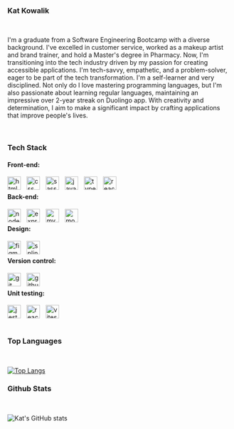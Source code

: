 ### Kat Kowalik
<p>&nbsp;</p>
I'm a graduate from a Software Engineering Bootcamp with a diverse background. I've excelled in customer service, worked as a makeup artist and brand trainer, and hold a Master's degree in Pharmacy. 
Now, I'm transitioning into the tech industry driven by my passion for creating accessible applications. I'm tech-savvy, empathetic, and a problem-solver, eager to be part of the tech transformation. I'm a self-learner and very disciplined. Not only do I love mastering programming languages, but I'm also passionate about learning regular languages, maintaining an impressive over 2-year streak on Duolingo app. With creativity and determination, I aim to make a significant impact by crafting applications that improve people's lives.
<p>&nbsp;</p>

### Tech Stack


#### Front-end:
<img align="left" alt="html icon" width="30px" style="padding-right:10px;" src="https://cdn.jsdelivr.net/gh/devicons/devicon/icons/html5/html5-original-wordmark.svg"/>
<img align="left" alt="css icon" width="30px" style="padding-right:10px;" src="https://cdn.jsdelivr.net/gh/devicons/devicon/icons/css3/css3-original-wordmark.svg"/>
<img align="left" alt="sass icon" width="30px" style="padding-right:10px;" src="https://cdn.jsdelivr.net/gh/devicons/devicon/icons/sass/sass-original.svg"/>
<img align="left" alt="javascript icon" width="30px" style="padding-right:10px;" src="https://cdn.jsdelivr.net/gh/devicons/devicon/icons/javascript/javascript-original.svg"/>
<img align="left" alt="typescript icon" width="30px" style="padding-right:10px;" src="https://cdn.jsdelivr.net/gh/devicons/devicon/icons/typescript/typescript-original.svg"/>
<img align="left" alt="react icon" width="30px" style="padding-right:10px;" src="https://cdn.jsdelivr.net/gh/devicons/devicon/icons/react/react-original.svg"/>
<p>&nbsp;</p>

#### Back-end:
<img align="left" alt="node icon" width="30px" style="padding-right:10px;" src="https://cdn.jsdelivr.net/gh/devicons/devicon/icons/nodejs/nodejs-original.svg"/>
<img align="left" alt="express icon" width="30px" style="padding-right:10px;" src="https://cdn.jsdelivr.net/gh/devicons/devicon/icons/express/express-original.svg"/>
<img align="left" alt="mysql icon" width="30px" style="padding-right:10px;" src="https://cdn.jsdelivr.net/gh/devicons/devicon/icons/mysql/mysql-original-wordmark.svg"/>
<img align="left" alt="mongoDB icon" width="30px" style="padding-right:10px;" src="https://cdn.jsdelivr.net/gh/devicons/devicon/icons/mongodb/mongodb-original.svg"/>
<p>&nbsp;</p>

#### Design:
<img align="left" alt="figma icon" width="30px" style="padding-right:10px;" src="https://cdn.jsdelivr.net/gh/devicons/devicon/icons/figma/figma-original.svg"/>
<img align="left" alt="spline icon" width="30px" style="padding-right:10px;" src="https://june-changelog.s3.eu-central-1.amazonaws.com/spline_icon_twitter_removebg_preview_db2832210b.png"/>
<p>&nbsp;</p>

#### Version control:
<img align="left" alt="git icon" width="30px" style="padding-right:10px;" src="https://cdn.jsdelivr.net/gh/devicons/devicon/icons/git/git-original.svg"/>
<img align="left" alt="github icon" width="30px" style="padding-right:10px;" src="https://cdn.jsdelivr.net/gh/devicons/devicon/icons/github/github-original.svg"/>
<p>&nbsp;</p>

#### Unit testing:
<img align="left" alt="jest icon" width="30px" style="padding-right:10px;" src="https://cdn.jsdelivr.net/gh/devicons/devicon/icons/jest/jest-plain.svg" />
<img align="left" alt="react testing library icon" width="30px" style="padding-right:10px;" src="https://testing-library.com/img/octopus-128x128.png" />
<img align="left" alt="vitest icon" width="30px" style="padding-right:10px;" src="https://seeklogo.com/images/V/vitest-logo-9ADDA575A5-seeklogo.com.png" />


<p>&nbsp;</p>
<p>&nbsp;</p>

### Top Languages 
<p>&nbsp;</p>

[![Top Langs](https://github-readme-stats.vercel.app/api/top-langs/?username=KatKowalik&theme=buefy)](https://github.com/KatKowalik/github-readme-stats)


### Github Stats
<p>&nbsp;</p>

![Kat's GitHub stats](https://github-readme-stats.vercel.app/api?username=KatKowalik&show_icons=true&theme=buefy)
